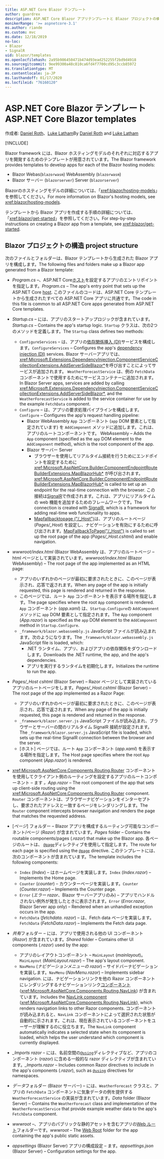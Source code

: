```yaml
---
title: ASP.NET Core Blazor テンプレート
author: guardrex
description: ASP.NET Core Blazor アプリテンプレートと Blazor プロジェクトの構造について説明します。
monikerRange: '>= aspnetcore-3.1'
ms.author: riande
ms.custom: mvc
ms.date: 12/18/2019
no-loc:
- Blazor
- SignalR
uid: blazor/templates
ms.openlocfilehash: 2a95b986450471b474d93ead252255f2bd9d4918
ms.sourcegitcommit: 9ee99300a48c810ca6fd4f7700cd95c3ccb85972
ms.translationtype: MT
ms.contentlocale: ja-JP
ms.lasthandoff: 01/17/2020
ms.locfileid: "76160120"
---
```

# <a name="aspnet-core-opno-locblazor-templates"></a><span data-ttu-id="5348d-103">ASP.NET Core Blazor テンプレート</span><span class="sxs-lookup"><span data-stu-id="5348d-103">ASP.NET Core Blazor templates</span></span>

<span data-ttu-id="5348d-104">作成者: [Daniel Roth](https://github.com/danroth27)、[Luke Latham](https://github.com/guardrex)</span><span class="sxs-lookup"><span data-stu-id="5348d-104">By [Daniel Roth](https://github.com/danroth27) and [Luke Latham](https://github.com/guardrex)</span></span>

[!INCLUDE[](~/includes/blazorwasm-preview-notice.md)]

<span data-ttu-id="5348d-105">Blazor framework には、Blazor ホスティングモデルのそれぞれに対応するアプリを開発するためのテンプレートが用意されています。</span><span class="sxs-lookup"><span data-stu-id="5348d-105">The Blazor framework provides templates to develop apps for each of the Blazor hosting models:</span></span>

* Blazor<span data-ttu-id="5348d-106"> Webas(`blazorwasm`)</span><span class="sxs-lookup"><span data-stu-id="5348d-106"> WebAssembly (`blazorwasm`)</span></span>
* Blazor<span data-ttu-id="5348d-107"> サーバー (`blazorserver`)</span><span class="sxs-lookup"><span data-stu-id="5348d-107"> Server (`blazorserver`)</span></span>

<span data-ttu-id="5348d-108">Blazorのホスティングモデルの詳細については、「<xref:blazor/hosting-models>」を参照してください。</span><span class="sxs-lookup"><span data-stu-id="5348d-108">For more information on Blazor's hosting models, see <xref:blazor/hosting-models>.</span></span>

<span data-ttu-id="5348d-109">テンプレートから Blazor アプリを作成する手順の詳細については、「<xref:blazor/get-started>」を参照してください。</span><span class="sxs-lookup"><span data-stu-id="5348d-109">For step-by-step instructions on creating a Blazor app from a template, see <xref:blazor/get-started>.</span></span>

## <a name="opno-locblazor-project-structure"></a>Blazor<span data-ttu-id="5348d-110"> プロジェクトの構造</span><span class="sxs-lookup"><span data-stu-id="5348d-110"> project structure</span></span>

<span data-ttu-id="5348d-111">次のファイルとフォルダーは、Blazor テンプレートから生成された Blazor アプリを構成します。</span><span class="sxs-lookup"><span data-stu-id="5348d-111">The following files and folders make up a Blazor app generated from a Blazor template:</span></span>

* <span data-ttu-id="5348d-112">*Program.cs* &ndash;、ASP.NET Core[ホスト](xref:fundamentals/host/generic-host)を設定するアプリのエントリポイントを指定します。</span><span class="sxs-lookup"><span data-stu-id="5348d-112">*Program.cs* &ndash; The app's entry point that sets up the ASP.NET Core [host](xref:fundamentals/host/generic-host).</span></span> <span data-ttu-id="5348d-113">このファイルのコードは、ASP.NET Core テンプレートから生成されたすべての ASP.NET Core アプリに共通です。</span><span class="sxs-lookup"><span data-stu-id="5348d-113">The code in this file is common to all ASP.NET Core apps generated from ASP.NET Core templates.</span></span>

* <span data-ttu-id="5348d-114">*Startup.cs* &ndash; には、アプリのスタートアップロジックが含まれています。</span><span class="sxs-lookup"><span data-stu-id="5348d-114">*Startup.cs* &ndash; Contains the app's startup logic.</span></span> <span data-ttu-id="5348d-115">`Startup` クラスは、次の2つのメソッドを定義します。</span><span class="sxs-lookup"><span data-stu-id="5348d-115">The `Startup` class defines two methods:</span></span>

  * <span data-ttu-id="5348d-116">`ConfigureServices` &ndash; は、アプリの[依存関係挿入 (DI)](xref:fundamentals/dependency-injection)サービスを構成します。</span><span class="sxs-lookup"><span data-stu-id="5348d-116">`ConfigureServices` &ndash; Configures the app's [dependency injection (DI)](xref:fundamentals/dependency-injection) services.</span></span> <span data-ttu-id="5348d-117">Blazor サーバーアプリでは、<xref:Microsoft.Extensions.DependencyInjection.ComponentServiceCollectionExtensions.AddServerSideBlazor*>を呼び出すことによってサービスが追加されます。 `WeatherForecastService` は、例の `FetchData` コンポーネントで使用するためにサービスコンテナーに追加されます。</span><span class="sxs-lookup"><span data-stu-id="5348d-117">In Blazor Server apps, services are added by calling <xref:Microsoft.Extensions.DependencyInjection.ComponentServiceCollectionExtensions.AddServerSideBlazor*>, and the `WeatherForecastService` is added to the service container for use by the example `FetchData` component.</span></span>
  * <span data-ttu-id="5348d-118">`Configure` &ndash; は、アプリの要求処理パイプラインを構成します。</span><span class="sxs-lookup"><span data-stu-id="5348d-118">`Configure` &ndash; Configures the app's request handling pipeline:</span></span>
    * Blazor<span data-ttu-id="5348d-119"> WebAssembly `App` コンポーネント (`app` DOM 要素として指定されています) を `AddComponent` メソッドに追加します。これは、アプリのルートコンポーネントです。</span><span class="sxs-lookup"><span data-stu-id="5348d-119"> WebAssembly &ndash; Adds the `App` component (specified as the `app` DOM element to the `AddComponent` method), which is the root component of the app.</span></span>
    * Blazor<span data-ttu-id="5348d-120"> サーバー</span><span class="sxs-lookup"><span data-stu-id="5348d-120"> Server</span></span>
      * <span data-ttu-id="5348d-121">ブラウザーを使用してリアルタイム接続を行うためにエンドポイントを設定するために <xref:Microsoft.AspNetCore.Builder.ComponentEndpointRouteBuilderExtensions.MapBlazorHub*> が呼び出されます。</span><span class="sxs-lookup"><span data-stu-id="5348d-121"><xref:Microsoft.AspNetCore.Builder.ComponentEndpointRouteBuilderExtensions.MapBlazorHub*> is called to set up an endpoint for the real-time connection with the browser.</span></span> <span data-ttu-id="5348d-122">この接続は[SignalR](xref:signalr/introduction)で作成されます。これは、アプリにリアルタイムの web 機能を追加するためのフレームワークです。</span><span class="sxs-lookup"><span data-stu-id="5348d-122">The connection is created with [SignalR](xref:signalr/introduction), which is a framework for adding real-time web functionality to apps.</span></span>
      * <span data-ttu-id="5348d-123">[Mapfallbacktopage ("/_Host")](xref:Microsoft.AspNetCore.Builder.RazorPagesEndpointRouteBuilderExtensions.MapFallbackToPage*)は、アプリのルートページ (*Pages/_Host*) を設定し、ナビゲーションを有効にするために呼び出されます。</span><span class="sxs-lookup"><span data-stu-id="5348d-123">[MapFallbackToPage("/_Host")](xref:Microsoft.AspNetCore.Builder.RazorPagesEndpointRouteBuilderExtensions.MapFallbackToPage*) is called to set up the root page of the app (*Pages/_Host.cshtml*) and enable navigation.</span></span>

* <span data-ttu-id="5348d-124">*wwwroot/index.html* (Blazor WebAssembly は、アプリのルートページ &ndash; html ページとして実装されています。</span><span class="sxs-lookup"><span data-stu-id="5348d-124">*wwwroot/index.html* (Blazor WebAssembly) &ndash; The root page of the app implemented as an HTML page:</span></span>
  * <span data-ttu-id="5348d-125">アプリのいずれかのページが最初に要求されたときに、このページが表示され、応答で返されます。</span><span class="sxs-lookup"><span data-stu-id="5348d-125">When any page of the app is initially requested, this page is rendered and returned in the response.</span></span>
  * <span data-ttu-id="5348d-126">このページでは、ルート `App` コンポーネントを表示する場所を指定します。</span><span class="sxs-lookup"><span data-stu-id="5348d-126">The page specifies where the root `App` component is rendered.</span></span> <span data-ttu-id="5348d-127">`App` コンポーネント (*app.xaml*) は、`Startup.Configure`の `AddComponent` メソッドに `app` DOM 要素として指定されます。</span><span class="sxs-lookup"><span data-stu-id="5348d-127">The `App` component (*App.razor*) is specified as the `app` DOM element to the `AddComponent` method in `Startup.Configure`.</span></span>
  * <span data-ttu-id="5348d-128">`_framework/blazor.webassembly.js` JavaScript ファイルが読み込まれます。次のようになります。</span><span class="sxs-lookup"><span data-stu-id="5348d-128">The `_framework/blazor.webassembly.js` JavaScript file is loaded, which:</span></span>
    * <span data-ttu-id="5348d-129">.NET ランタイム、アプリ、およびアプリの依存関係をダウンロードします。</span><span class="sxs-lookup"><span data-stu-id="5348d-129">Downloads the .NET runtime, the app, and the app's dependencies.</span></span>
    * <span data-ttu-id="5348d-130">アプリを実行するランタイムを初期化します。</span><span class="sxs-lookup"><span data-stu-id="5348d-130">Initializes the runtime to run the app.</span></span>

* <span data-ttu-id="5348d-131">*Pages/_Host cshtml* (Blazor Server) &ndash; Razor ページとして実装されているアプリのルートページをします。</span><span class="sxs-lookup"><span data-stu-id="5348d-131">*Pages/_Host.cshtml* (Blazor Server) &ndash; The root page of the app implemented as a Razor Page:</span></span>
  * <span data-ttu-id="5348d-132">アプリのいずれかのページが最初に要求されたときに、このページが表示され、応答で返されます。</span><span class="sxs-lookup"><span data-stu-id="5348d-132">When any page of the app is initially requested, this page is rendered and returned in the response.</span></span>
  * <span data-ttu-id="5348d-133">`_framework/blazor.server.js` JavaScript ファイルが読み込まれ、ブラウザーとサーバーの間のリアルタイム SignalR 接続が設定されます。</span><span class="sxs-lookup"><span data-stu-id="5348d-133">The `_framework/blazor.server.js` JavaScript file is loaded, which sets up the real-time SignalR connection between the browser and the server.</span></span>
  * <span data-ttu-id="5348d-134">[ホスト] ページでは、ルート `App` コンポーネント (*app.xaml*) を表示する場所を指定します。</span><span class="sxs-lookup"><span data-stu-id="5348d-134">The Host page specifies where the root `App` component (*App.razor*) is rendered.</span></span>

* <span data-ttu-id="5348d-135"><xref:Microsoft.AspNetCore.Components.Routing.Router> コンポーネントを使用してクライアント側のルーティングを設定するアプリのルートコンポーネント &ndash; ます *。*</span><span class="sxs-lookup"><span data-stu-id="5348d-135">*App.razor* &ndash; The root component of the app that sets up client-side routing using the <xref:Microsoft.AspNetCore.Components.Routing.Router> component.</span></span> <span data-ttu-id="5348d-136">`Router` コンポーネントは、ブラウザーナビゲーションをインターセプトし、要求されたアドレスと一致するページをレンダリングします。</span><span class="sxs-lookup"><span data-stu-id="5348d-136">The `Router` component intercepts browser navigation and renders the page that matches the requested address.</span></span>

* <span data-ttu-id="5348d-137">[*ページ*] フォルダー &ndash; Blazor アプリを構成するルーティング可能なコンポーネント/ページ (*Razor*) が含まれています。</span><span class="sxs-lookup"><span data-stu-id="5348d-137">*Pages* folder &ndash; Contains the routable components/pages (*.razor*) that make up the Blazor app.</span></span> <span data-ttu-id="5348d-138">各ページのルートは、 [`@page`](xref:mvc/views/razor#page)ディレクティブを使用して指定します。</span><span class="sxs-lookup"><span data-stu-id="5348d-138">The route for each page is specified using the [`@page`](xref:mvc/views/razor#page) directive.</span></span> <span data-ttu-id="5348d-139">このテンプレートには、次のコンポーネントが含まれています。</span><span class="sxs-lookup"><span data-stu-id="5348d-139">The template includes the following components:</span></span>
  * <span data-ttu-id="5348d-140">`Index` (*Index*) &ndash; はホームページを実装します。</span><span class="sxs-lookup"><span data-stu-id="5348d-140">`Index` (*Index.razor*) &ndash; Implements the Home page.</span></span>
  * <span data-ttu-id="5348d-141">`Counter` (*counter*) &ndash; カウンターページを実装します。</span><span class="sxs-lookup"><span data-stu-id="5348d-141">`Counter` (*Counter.razor*) &ndash; Implements the Counter page.</span></span>
  * <span data-ttu-id="5348d-142">`Error` (*エラー razor*、Blazor サーバーアプリのみ) &ndash; アプリでハンドルされない例外が発生したときに表示されます。</span><span class="sxs-lookup"><span data-stu-id="5348d-142">`Error` (*Error.razor*, Blazor Server app only) &ndash; Rendered when an unhandled exception occurs in the app.</span></span>
  * <span data-ttu-id="5348d-143">`FetchData` (*fetchdata. razor*) &ndash; は、Fetch data ページを実装します。</span><span class="sxs-lookup"><span data-stu-id="5348d-143">`FetchData` (*FetchData.razor*) &ndash; Implements the Fetch data page.</span></span>

* <span data-ttu-id="5348d-144">*共有*フォルダー &ndash; には、アプリで使用される他の UI コンポーネント (*Razor*) が含まれています。</span><span class="sxs-lookup"><span data-stu-id="5348d-144">*Shared* folder &ndash; Contains other UI components (*.razor*) used by the app:</span></span>
  * <span data-ttu-id="5348d-145">アプリのレイアウトコンポーネント &ndash; `MainLayout` (*mainlayout*)。</span><span class="sxs-lookup"><span data-stu-id="5348d-145">`MainLayout` (*MainLayout.razor*) &ndash; The app's layout component.</span></span>
  * <span data-ttu-id="5348d-146">`NavMenu` (*ナビゲーションメニューの razor*) &ndash; サイドバーナビゲーションを実装します。</span><span class="sxs-lookup"><span data-stu-id="5348d-146">`NavMenu` (*NavMenu.razor*) &ndash; Implements sidebar navigation.</span></span> <span data-ttu-id="5348d-147">には、ナビゲーションリンクを他の Razor コンポーネントにレンダリングするナビゲーションリンク[コンポーネント](xref:blazor/routing#navlink-component)(<xref:Microsoft.AspNetCore.Components.Routing.NavLink>) が含まれています。</span><span class="sxs-lookup"><span data-stu-id="5348d-147">Includes the [NavLink component](xref:blazor/routing#navlink-component) (<xref:Microsoft.AspNetCore.Components.Routing.NavLink>), which renders navigation links to other Razor components.</span></span> <span data-ttu-id="5348d-148">コンポーネントが読み込まれると、`NavLink` コンポーネントによって選択された状態が自動的に示されます。これは、現在表示されているコンポーネントをユーザーが理解するのに役立ちます。</span><span class="sxs-lookup"><span data-stu-id="5348d-148">The `NavLink` component automatically indicates a selected state when its component is loaded, which helps the user understand which component is currently displayed.</span></span>

* <span data-ttu-id="5348d-149">*_Imports razor* &ndash; には、名前空間の[`@using`](xref:mvc/views/razor#using)ディレクティブなど、アプリのコンポーネント (*razor*) に含める一般的な razor ディレクティブが含まれています。</span><span class="sxs-lookup"><span data-stu-id="5348d-149">*_Imports.razor* &ndash; Includes common Razor directives to include in the app's components (*.razor*), such as [`@using`](xref:mvc/views/razor#using) directives for namespaces.</span></span>

* <span data-ttu-id="5348d-150">*データ*フォルダー (Blazor サーバー) &ndash; には、`WeatherForecast` クラスと、アプリの `FetchData` コンポーネントに気象データの例を提供する `WeatherForecastService` の実装が含まれています。</span><span class="sxs-lookup"><span data-stu-id="5348d-150">*Data* folder (Blazor Server) &ndash; Contains the `WeatherForecast` class and implementation of the `WeatherForecastService` that provide example weather data to the app's `FetchData` component.</span></span>

* <span data-ttu-id="5348d-151">*wwwroot* &ndash;、アプリのパブリックな静的アセットを含むアプリの[Web ルート](xref:fundamentals/index#web-root)フォルダーです。</span><span class="sxs-lookup"><span data-stu-id="5348d-151">*wwwroot* &ndash; The [Web Root](xref:fundamentals/index#web-root) folder for the app containing the app's public static assets.</span></span>

* <span data-ttu-id="5348d-152">*appsettings* (Blazor Server) アプリの構成設定 &ndash; ます。</span><span class="sxs-lookup"><span data-stu-id="5348d-152">*appsettings.json* (Blazor Server) &ndash; Configuration settings for the app.</span></span>
